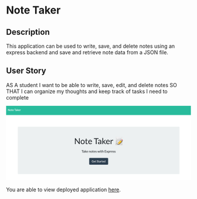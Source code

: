 # Note Taker

## Description

This application can be used to write, save, and delete notes using an express backend and save and retrieve note data from a JSON file.

## User Story

AS A student
I want to be able to write, save, edit, and delete notes
SO THAT I can organize my thoughts and keep track of tasks I need to complete

![image of NoteTaker](NoteTaker.png)

You are able to view deployed application [here](https://still-tor-76275.herokuapp.com/).

